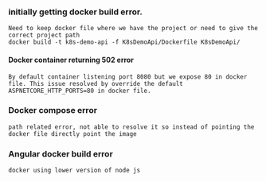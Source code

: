 ### initially getting docker build error.
    Need to keep docker file where we have the project or need to give the correct project path
    docker build -t k8s-demo-api -f K8sDemoApi/Dockerfile K8sDemoApi/
#### Docker container returning 502 error
    By default container listening port 8080 but we expose 80 in docker file. This issue resolved by override the default ASPNETCORE_HTTP_PORTS=80 in docker file.
### Docker compose error
    path related error, not able to resolve it so instead of pointing the docker file directly point the image
### Angular docker build error
    docker using lower version of node js
